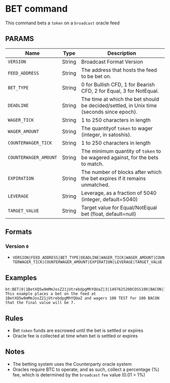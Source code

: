 # BET command
This command bets a `token` on a `broadcast` oracle feed

## PARAMS
| Name                  | Type   | Description                                                                              |
| --------------------- | ------ | ---------------------------------------------------------------------------------------- |
| `VERSION`             | String | Broadcast Format Version                                                                 |
| `FEED_ADDRESS`        | String | The address that hosts the feed to be bet on.                                            |
| `BET_TYPE`            | String | 0 for Bullish CFD, 1 for Bearish CFD, 2 for Equal, 3 for NotEqual.                       |
| `DEADLINE`            | String | The time at which the bet should be decided/settled, in Unix time (seconds since epoch). |
| `WAGER_TICK`          | String | 1 to 250 characters in length                                                            |
| `WAGER_AMOUNT`        | String | The quantityof `token` to wager (integer, in satoshis).                                  |
| `COUNTERWAGER_TICK`   | String | 1 to 250 characters in length                                                            |
| `COUNTERWAGER_AMOUNT` | String | The minimum quantity of `token` to be wagered against, for the bets to match.            |
| `EXPIRATION`          | String | The number of blocks after which the bet expires if it remains unmatched.                |
| `LEVERAGE`            | String | Leverage, as a fraction of 5040 (integer, default=5040)                                  |
| `TARGET_VALUE`        | String | Target value for Equal/NotEqual bet (float, default=null)                                |


## Formats

### Version `0`
- `VERSION|FEED_ADDRESS|BET_TYPE|DEADLINE|WAGER_TICK|WAGER_AMOUNT|COUNTERWAGER_TICK|COUNTERWAGER_AMOUNT|EXPIRATION|LEVERAGE|TARGET_VALUE`

## Examples
```
bt:BET|0|1BetXQ5w9mMmJosZ21jUtrebdpgMhYQUaZ|3|1497625200COSS100|BACON|100|604|5040|7
This example places a bet on the feed at 1BetXQ5w9mMmJosZ21jUtrebdpgMhYQUaZ and wagers 100 TEST for 100 BACON that the final value will be 7.
```

## Rules
- Bet `token` funds are escrowed until the bet is settled or expires
- Oracle fee is collected at time when bet is settled or expires

## Notes
- The betting system uses the Counterparty oracle system
- Oracles require BTC to operate, and as such, collect a percentage (%) fee, which is determined by the `broadcast` `fee` value (0.01 = 1%)
